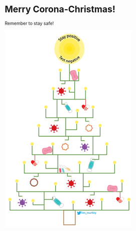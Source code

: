 # Merry Corona-Christmas!

Remember to stay safe! 

<img src="/images/Corona_Christmas_Tree.png"
     alt="Corona Christmas Tree"
     style="float: left; margin-right: 10px;" />

